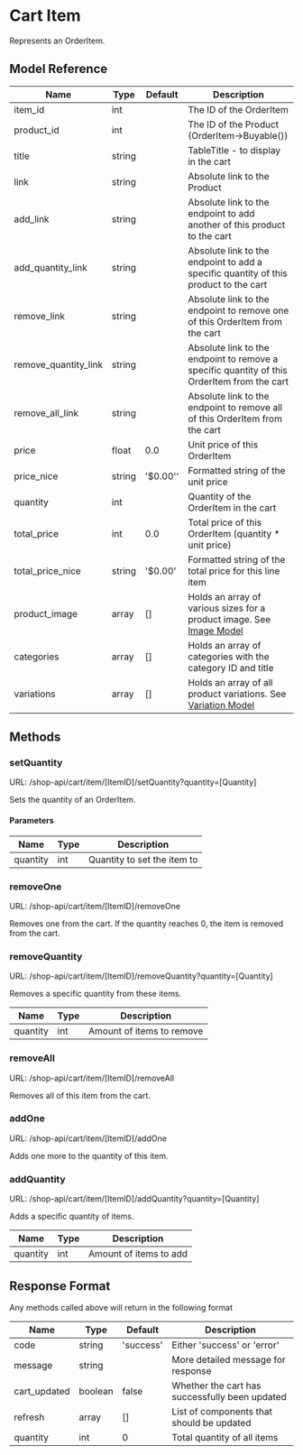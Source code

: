 # Cart Item

Represents an OrderItem.

## Model Reference

| Name                 | Type                  | Default  | Description                                                                                 |
|----------------------|-----------------------|----------|---------------------------------------------------------------------------------------------|
| item_id              | int                   |          | The ID of the OrderItem                                                                     |
| product_id           | int                   |          | The ID of the Product (OrderItem->Buyable())                                                |
| title                | string                |          | TableTitle - to display in the cart                                                         |
| link                 | string                |          | Absolute link to the Product                                                                |
| add_link             | string                |          | Absolute link to the endpoint to add another of this product to the cart                    |
| add_quantity_link    | string                |          | Absolute link to the endpoint to add a specific quantity of this product to the cart        |
| remove_link          | string                |          | Absolute link to the endpoint to remove one of this OrderItem from the cart                 |
| remove_quantity_link | string                |          | Absolute link to the endpoint to remove a specific quantity of this OrderItem from the cart |
| remove_all_link      | string                |          | Absolute link to the endpoint to remove all of this OrderItem from the cart                 |
| price                | float                 | 0.0      | Unit price of this OrderItem                                                                |
| price_nice           | string                | '$0.00'' | Formatted string of the unit price                                                          |
| quantity             | int                   |          | Quantity of the OrderItem in the cart                                                       |
| total_price          | int                   | 0.0      | Total price of this OrderItem (quantity * unit price)                                       |
| total_price_nice     | string                | '$0.00'  | Formatted string of the total price for this line item                                      |
| product_image        | array<ImageModel>     | []       | Holds an array of various sizes for a product image. See [Image Model](image.md)       |
| categories           | array                 | []       | Holds an array of categories with the category ID and title                                 |
| variations           | array<VariationModel> | []       | Holds an array of all product variations. See [Variation Model](variation.md)               |

## Methods

### setQuantity

URL: /shop-api/cart/item/[ItemID]/setQuantity?quantity=[Quantity]

Sets the quantity of an OrderItem.

#### Parameters

| Name     | Type | Description                 |
|----------|------|-----------------------------|
| quantity | int  | Quantity to set the item to |

### removeOne

URL: /shop-api/cart/item/[ItemID]/removeOne

Removes one from the cart. If the quantity reaches 0, the item is removed from the cart.

### removeQuantity

URL: /shop-api/cart/item/[ItemID]/removeQuantity?quantity=[Quantity]

Removes a specific quantity from these items.


| Name     | Type | Description                 |
|----------|------|-----------------------------|
| quantity | int  | Amount of items to remove   |


### removeAll

URL: /shop-api/cart/item/[ItemID]/removeAll

Removes all of this item from the cart.

### addOne

URL: /shop-api/cart/item/[ItemID]/addOne

Adds one more to the quantity of this item.

### addQuantity

URL: /shop-api/cart/item/[ItemID]/addQuantity?quantity=[Quantity]

Adds a specific quantity of items.

| Name     | Type | Description                 |
|----------|------|-----------------------------|
| quantity | int  | Amount of items to add      |

## Response Format

Any methods called above will return in the following format

| Name         | Type    | Default   | Description                                    |
|--------------|---------|-----------|------------------------------------------------|
| code         | string  | 'success' | Either 'success' or 'error'                    |
| message      | string  |           | More detailed message for response             |
| cart_updated | boolean | false     | Whether the cart has successfully been updated |
| refresh      | array   | []        | List of components that should be updated      |
| quantity     | int     | 0         | Total quantity of all items                    |